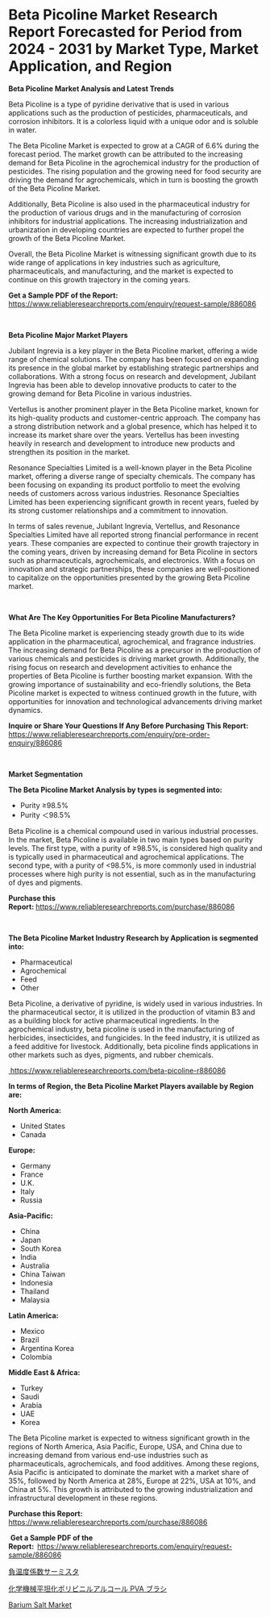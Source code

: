 <p><h1>Beta Picoline Market Research Report Forecasted for Period from 2024 -  2031 by Market Type, Market Application, and Region</h1></p><p><strong>Beta Picoline Market Analysis and Latest Trends</strong></p>
<p><p>Beta Picoline is a type of pyridine derivative that is used in various applications such as the production of pesticides, pharmaceuticals, and corrosion inhibitors. It is a colorless liquid with a unique odor and is soluble in water.</p><p>The Beta Picoline Market is expected to grow at a CAGR of 6.6% during the forecast period. The market growth can be attributed to the increasing demand for Beta Picoline in the agrochemical industry for the production of pesticides. The rising population and the growing need for food security are driving the demand for agrochemicals, which in turn is boosting the growth of the Beta Picoline Market.</p><p>Additionally, Beta Picoline is also used in the pharmaceutical industry for the production of various drugs and in the manufacturing of corrosion inhibitors for industrial applications. The increasing industrialization and urbanization in developing countries are expected to further propel the growth of the Beta Picoline Market.</p><p>Overall, the Beta Picoline Market is witnessing significant growth due to its wide range of applications in key industries such as agriculture, pharmaceuticals, and manufacturing, and the market is expected to continue on this growth trajectory in the coming years.</p></p>
<p><strong>Get a Sample PDF of the Report:&nbsp;</strong> <a href="https://www.reliableresearchreports.com/enquiry/request-sample/886086">https://www.reliableresearchreports.com/enquiry/request-sample/886086</a></p>
<p>&nbsp;</p>
<p><strong>Beta Picoline Major Market Players</strong></p>
<p><p>Jubilant Ingrevia is a key player in the Beta Picoline market, offering a wide range of chemical solutions. The company has been focused on expanding its presence in the global market by establishing strategic partnerships and collaborations. With a strong focus on research and development, Jubilant Ingrevia has been able to develop innovative products to cater to the growing demand for Beta Picoline in various industries.</p><p>Vertellus is another prominent player in the Beta Picoline market, known for its high-quality products and customer-centric approach. The company has a strong distribution network and a global presence, which has helped it to increase its market share over the years. Vertellus has been investing heavily in research and development to introduce new products and strengthen its position in the market.</p><p>Resonance Specialties Limited is a well-known player in the Beta Picoline market, offering a diverse range of specialty chemicals. The company has been focusing on expanding its product portfolio to meet the evolving needs of customers across various industries. Resonance Specialties Limited has been experiencing significant growth in recent years, fueled by its strong customer relationships and a commitment to innovation.</p><p>In terms of sales revenue, Jubilant Ingrevia, Vertellus, and Resonance Specialties Limited have all reported strong financial performance in recent years. These companies are expected to continue their growth trajectory in the coming years, driven by increasing demand for Beta Picoline in sectors such as pharmaceuticals, agrochemicals, and electronics. With a focus on innovation and strategic partnerships, these companies are well-positioned to capitalize on the opportunities presented by the growing Beta Picoline market.</p></p>
<p>&nbsp;</p>
<p><strong>What Are The Key Opportunities For Beta Picoline Manufacturers?</strong></p>
<p><p>The Beta Picoline market is experiencing steady growth due to its wide application in the pharmaceutical, agrochemical, and fragrance industries. The increasing demand for Beta Picoline as a precursor in the production of various chemicals and pesticides is driving market growth. Additionally, the rising focus on research and development activities to enhance the properties of Beta Picoline is further boosting market expansion. With the growing importance of sustainability and eco-friendly solutions, the Beta Picoline market is expected to witness continued growth in the future, with opportunities for innovation and technological advancements driving market dynamics.</p></p>
<p><strong>Inquire or Share Your Questions If Any Before Purchasing This Report:</strong> <a href="https://www.reliableresearchreports.com/enquiry/pre-order-enquiry/886086">https://www.reliableresearchreports.com/enquiry/pre-order-enquiry/886086</a></p>
<p>&nbsp;</p>
<p><strong>Market Segmentation</strong></p>
<p><strong>The Beta Picoline Market Analysis by types is segmented into:</strong></p>
<p><ul><li>Purity ≥98.5%</li><li>Purity ＜98.5%</li></ul></p>
<p><p>Beta Picoline is a chemical compound used in various industrial processes. In the market, Beta Picoline is available in two main types based on purity levels. The first type, with a purity of ≥98.5%, is considered high quality and is typically used in pharmaceutical and agrochemical applications. The second type, with a purity of <98.5%, is more commonly used in industrial processes where high purity is not essential, such as in the manufacturing of dyes and pigments.</p></p>
<p><strong>Purchase this Report:&nbsp;</strong><a href="https://www.reliableresearchreports.com/purchase/886086">https://www.reliableresearchreports.com/purchase/886086</a></p>
<p>&nbsp;</p>
<p><strong>The Beta Picoline Market Industry Research by Application is segmented into:</strong></p>
<p><ul><li>Pharmaceutical</li><li>Agrochemical</li><li>Feed</li><li>Other</li></ul></p>
<p><p>Beta Picoline, a derivative of pyridine, is widely used in various industries. In the pharmaceutical sector, it is utilized in the production of vitamin B3 and as a building block for active pharmaceutical ingredients. In the agrochemical industry, beta picoline is used in the manufacturing of herbicides, insecticides, and fungicides. In the feed industry, it is utilized as a feed additive for livestock. Additionally, beta picoline finds applications in other markets such as dyes, pigments, and rubber chemicals.</p></p>
<p><a href="https://www.reliableresearchreports.com/beta-picoline-r886086">&nbsp;https://www.reliableresearchreports.com/beta-picoline-r886086</a></p>
<p><strong>In terms of Region, the Beta Picoline Market Players available by Region are:</strong></p>
<p>
    <p> <strong> North America: </strong>
        <ul>
            <li>United States</li>
            <li>Canada</li>
        </ul>
        </p> 
    <p> <strong> Europe: </strong>
        <ul>
            <li>Germany</li>
            <li>France</li>
            <li>U.K.</li>
            <li>Italy</li>
            <li>Russia</li>
        </ul>
        </p> 
    <p> <strong> Asia-Pacific: </strong>
        <ul>
            <li>China</li>
            <li>Japan</li>
            <li>South Korea</li>
            <li>India</li>
            <li>Australia</li>
            <li>China Taiwan</li>
            <li>Indonesia</li>
            <li>Thailand</li>
            <li>Malaysia</li>
        </ul>
        </p> 
    <p> <strong> Latin America: </strong>
        <ul>
            <li>Mexico</li>
            <li>Brazil</li>
            <li>Argentina Korea</li>
            <li>Colombia</li>
        </ul>
        </p> 
    <p> <strong> Middle East & Africa: </strong>
        <ul>
            <li>Turkey</li>
            <li>Saudi</li>
            <li>Arabia</li>
            <li>UAE</li>
            <li>Korea</li>
        </ul>
    </p>
    </p>
<p><p>The Beta Picoline market is expected to witness significant growth in the regions of North America, Asia Pacific, Europe, USA, and China due to increasing demand from various end-use industries such as pharmaceuticals, agrochemicals, and food additives. Among these regions, Asia Pacific is anticipated to dominate the market with a market share of 35%, followed by North America at 28%, Europe at 22%, USA at 10%, and China at 5%. This growth is attributed to the growing industrialization and infrastructural development in these regions.</p></p>
<p><strong>Purchase this Report: </strong><a href="https://www.reliableresearchreports.com/purchase/886086">https://www.reliableresearchreports.com/purchase/886086</a></p>
<p>&nbsp;<strong>Get a Sample PDF of the Report:&nbsp;&nbsp;</strong><a href="https://www.reliableresearchreports.com/enquiry/request-sample/886086">https://www.reliableresearchreports.com/enquiry/request-sample/886086</a></p>
<p><strong></strong></p>
<p><p><a href="https://medium.com/@hugofirst21/%E8%B2%A0%E3%81%AE%E6%B8%A9%E5%BA%A6%E4%BF%82%E6%95%B0%E3%82%B5%E3%83%BC%E3%83%9F%E3%82%B9%E3%82%BF%E5%B8%82%E5%A0%B4%E3%82%B7%E3%82%A7%E3%82%A2%E3%81%A8%E6%96%B0%E3%81%97%E3%81%84%E3%83%88%E3%83%AC%E3%83%B3%E3%83%89%E3%81%AE%E5%88%86%E6%9E%90-%E3%82%BF%E3%82%A4%E3%83%97-%E3%82%A2%E3%83%97%E3%83%AA%E3%82%B1%E3%83%BC%E3%82%B7%E3%83%A7%E3%83%B3-%E3%82%A8%E3%83%B3%E3%83%89%E3%83%A6%E3%83%BC%E3%82%B9%E3%81%AB%E3%82%88%E3%82%8B%E4%BA%88%E6%B8%AC-%E6%9C%9F%E9%96%93%E3%81%AF2024%E5%B9%B4%E3%81%8B%E3%82%892031%E5%B9%B4%E3%81%BE%E3%81%A7-70c830f87e7e">負温度係数サーミスタ</a></p><p><a href="https://medium.com/@jacksonwiza1924/%E5%8C%96%E5%AD%A6%E6%A9%9F%E6%A2%B0%E7%A0%94%E7%A3%A8%E3%83%9D%E3%83%AA%E3%83%93%E3%83%8B%E3%83%AB%E3%82%A2%E3%83%AB%E3%82%B3%E3%83%BC%E3%83%ABpva%E3%83%96%E3%83%A9%E3%82%B7%E5%B8%82%E5%A0%B4%E3%81%AB%E6%B7%B1%E3%81%8F%E8%B8%8F%E3%81%BF%E8%BE%BC%E3%82%80-%E3%83%88%E3%83%AC%E3%83%B3%E3%83%89-%E5%B8%82%E5%A0%B4%E3%82%BB%E3%82%B0%E3%83%A1%E3%83%B3%E3%83%86%E3%83%BC%E3%82%B7%E3%83%A7%E3%83%B3-%E7%AB%B6%E4%BA%89%E5%88%86%E6%9E%90-c692224f4517">化学機械平坦化ポリビニルアルコール PVA ブラシ</a></p><p><a href="https://github.com/Gilanghao0/Market-Research-Report-List-1/blob/main/barium-salt-market.md">Barium Salt Market</a></p></p>